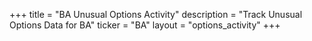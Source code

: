 +++
title = "BA Unusual Options Activity"
description = "Track Unusual Options Data for BA"
ticker = "BA"
layout = "options_activity"
+++

